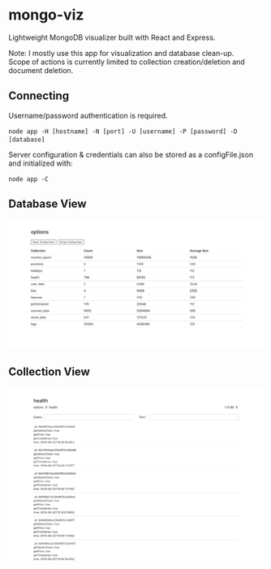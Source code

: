 # mongo-viz

Lightweight MongoDB visualizer built with React and Express.

Note: I mostly use this app for visualization and database clean-up.  
Scope of actions is currently limited to collection creation/deletion and document deletion.

## Connecting

Username/password authentication is required.

```
node app -H [hostname] -N [port] -U [username] -P [password] -D [database]
```

Server configuration & credentials can also be stored as a configFile.json and initialized with:

```
node app -C
```

## Database View

![Database View](https://raw.githubusercontent.com/forrestzhang107/mongo-viz/master/images/database.png)

## Collection View

![Collection View](https://raw.githubusercontent.com/forrestzhang107/mongo-viz/master/images/collection.png)
